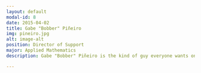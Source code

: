 ```yaml
---
layout: default
modal-id: 8
date: 2015-04-02
title: Gabe "Bobber" Piñeiro
img: pineiro.jpg
alt: image-alt
position: Director of Support
major: Applied Mathematics
description: Gabe "Bobber" Piñeiro is the kind of guy everyone wants on their team. His commitment to excellence and willingness to voice the unpopular opinion makes him a key part of every organization he works with. As a member of the Squadron Support team, the Public Affairs Officer, as well as our CSCOP, he's has the widespread experience necessary to mentor squadrons needing development and evaluate awards to ensure our hardest workers are recognized by their fellow Arnies.

---
```

